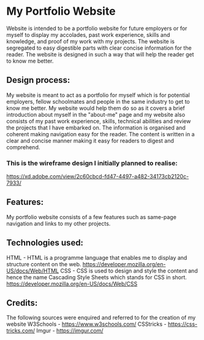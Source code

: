 # My Portfolio Website

Website is intended to be a portfolio website for future employers or for myself to display my accolades, past work experience, skills and knowledge, and proof of my work with my projects. The website is segregated to easy digestible parts with clear concise information for the reader. The website is designed in such a way that will help the reader get to know me better.

## Design process:
My website is meant to act as a portfolio for myself which is for potential employers, fellow schoolmates and people in the same industry to get to know me better. My website would help them do so as it covers a brief introduction about myself in the "about-me" page and my website also consists of my past work experience, skills, technical abilities and review the projects that I have embarked on. The information is organised and coherent making navigation easy for the reader. The content is written in a clear and concise manner making it easy for readers to digest and comprehend.

### This is the wireframe design I initially planned to realise:
https://xd.adobe.com/view/2c60cbcd-fd47-4497-a482-34173cb2120c-7933/

## Features:
My portfolio website consists of a few features such as same-page navigation and links to my other projects.

## Technologies used:
HTML - HTML is a programme language that enables me to display and structure content on the web.
https://developer.mozilla.org/en-US/docs/Web/HTML
CSS - CSS is used to design and style the content and hence the name Cascading Style Sheets which stands for CSS in short.
https://developer.mozilla.org/en-US/docs/Web/CSS

## Credits:
The following sources were enquired and referred to for the creation of my website
W3Schools - https://www.w3schools.com/
CSStricks - https://css-tricks.com/
Imgur - https://imgur.com/